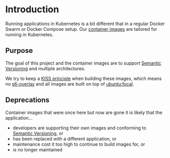 # Introduction

Running applications in Kubernetes is a bit different that in a regular Docker
Swarm or Docker Compose setup. Our
[container images](https://github.com/k8s-at-home/container-images) are
tailored for running in Kubernetes.

## Purpose

The goal of this project and the container images are to support
[Semantic Versioning](https://semver.org/) and multiple architectures.

We try to keep a [KISS principle](https://en.wikipedia.org/wiki/KISS_principle)
when building these images, which means no
[s6-overlay](https://github.com/just-containers/s6-overlay) and all images are
built on top of [ubuntu:focal](https://hub.docker.com/_/ubuntu).

## Deprecations

Container images that were once here but now are gone it is likely that the
application...

- developers are supporting their own images and conforming to
[Semantic Versioning](https://semver.org/), or
- has been replaced with a different application, or
- maintenance cost it too high to continue to build images for, or
- is no longer maintained
